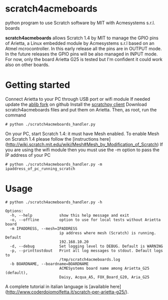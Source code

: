 # scratch4acmeboards
python program to use Scratch software by MIT with Acmesystems s.r.l. boards


**scratch4acmeboards** allows Scratch 1.4 by MIT to manage the GPIO pins of Arietta, a Linux embedded module by Acmesystems s.r.l based on an Atmel mcrocontroller.
In this early release all the pins are in OUTPUT mode. In the future releases the GPIO pins will be also managed in INPUT mode. For now, only the board Arietta G25 is tested but I'm confident it could work also on other boards.

# Getting started

Connect Arietta to your PC through USB port or wifi module
If needed update the [ablib fork](https://github.com/sputnik63/ablib) on github
Install the [scratchpy client](https://github.com/pilliq/scratchpy)
Download scratch4acmeboards files and put them on Arietta. Then, as root, run the command

```
# python ./scratch4acmeboards_handler.py
```
On your PC, start Scratch 1.4: it must have Mesh enabled. To enable Mesh on Scratch 1.4 please follow the [instructions here] (http://wiki.scratch.mit.edu/wiki/Mesh#Mesh_by_Modification_of_Scratch)
If you are using the wifi module then you must use the -m option to pass the IP address of your PC
```
# python ./scratch4acmeboards_handler.py -m ipaddress_of_pc_running_scratch
```

# Usage
```
# python ./scratch4acmeboards_handler.py -h

Options:
  -h, --help            show this help message and exit
  -o, --offline         option to use for local tests without Arietta board
  -m IPADDRESS, --mesh=IPADDRESS
                        ip address where mesh (Scratch) is running. Default
                        192.168.10.20
  -d, --debug           Set logging level to DEBUG. Default is WARNING
  -p, --printtostdout   Print all log messages to stdout. Default logs to
                        /tmp/scratch4acmeboards.log
  -b BOARDNAME, --boardname=BOARDNAME
                        ACMESystems board name among Arietta_G25 (default),
                        Daisy, Acqua_A5, FOX_Board_G20, Aria_G25
```
A complete tutorial in italian language is [available here] (http://www.coderdojomolfetta.it/scratch-per-arietta-g25/).

